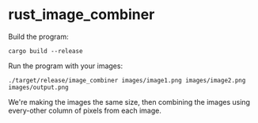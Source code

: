 # rust_image_combiner

Build the program:
```
cargo build --release
```
Run the program with your images:
```
./target/release/image_combiner images/image1.png images/image2.png images/output.png
```
We're making the images the same size, then combining the images using every-other column of pixels from each image.
